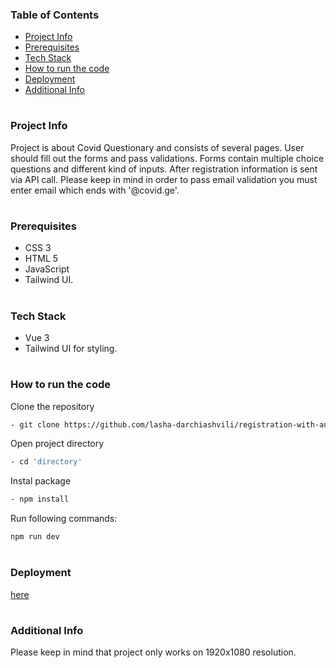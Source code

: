 ### Table of Contents

- [Project Info](#project-info)
- [Prerequisites](#prerequisites)
- [Tech Stack](#tech-stack)
- [How to run the code](#how-to-run-the-code)
- [Deployment](#deployment)
- [Additional Info](#additional-info)

#

### Project Info

Project is about Covid Questionary and consists of several pages. User should fill out the forms and pass validations. Forms contain multiple choice questions and different kind of inputs. After registration information is sent via API call. Please keep in mind in order to pass email validation you must enter email which ends with '@covid.ge'.

#

### Prerequisites

- CSS 3
- HTML 5
- JavaScript
- Tailwind UI.

#

### Tech Stack

- Vue 3
- Tailwind UI for styling.

#

### How to run the code

Clone the repository

```sh
- git clone https://github.com/lasha-darchiashvili/registration-with-animations.git
```

Open project directory

```sh
- cd 'directory'
```

Instal package

```sh
- npm install
```

Run following commands:

```sh
npm run dev
```

#

### Deployment


<a href="https://vocal-horse-75f9bb.netlify.app/" target="_blank">here</a>


#

### Additional Info

Please keep in mind that project only works on 1920x1080 resolution.
